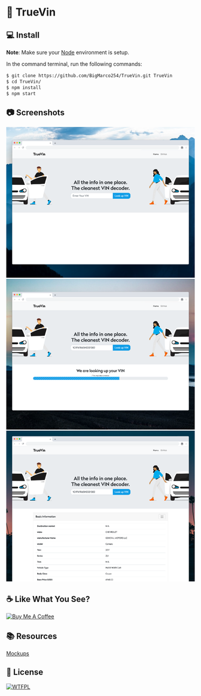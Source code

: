 # 🚗 TrueVin

## 💻 Install
**Note**: Make sure your [Node](https://nodejs.org/en/) environment is setup.


In the command terminal, run the following commands:

    $ git clone https://github.com/BigMarco254/TrueVin.git TrueVin
    $ cd TrueVin/
    $ npm install
    $ npm start

## 📷 Screenshots
![Screenshot 1](https://github.com/BigMarco254/TrueVin/raw/master/screenshots/1.png)
![Screenshot 2](https://github.com/BigMarco254/TrueVin/raw/master/screenshots/2.png)
![Screenshot 3](https://github.com/BigMarco254/TrueVin/raw/master/screenshots/3.png)

## ☕️ Like What You See?
[![Buy Me A Coffee](https://cdn.buymeacoffee.com/buttons/default-orange.png)](https://www.buymeacoffee.com/BigMarco254)

## 📚 Resources
[Mockups](https://shotsnapp.com)

## 🔖 License
[![WTFPL](http://www.wtfpl.net/wp-content/uploads/2012/12/wtfpl-badge-1.png)](https://choosealicense.com/licenses/wtfpl/)
